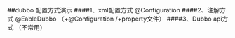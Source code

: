 ##dubbo 配置方式演示
####1、xml配置方式 @Configuration
####2、注解方式 @EableDubbo  （+@Configuration /+property文件）
####3、Dubbo api方式 （不常用）